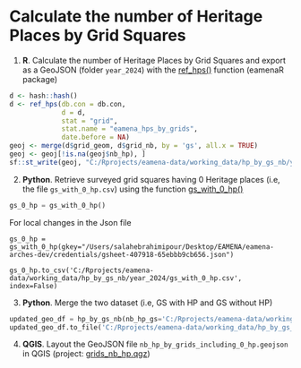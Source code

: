 # Calculate the number of Heritage Places by Grid Squares

1. **R**. Calculate the number of Heritage Places by Grid Squares and export as a GeoJSON (folder `year_2024`) with the [ref_hps()](https://github.com/eamena-project/eamenaR?tab=readme-ov-file#grids) function (eamenaR package)

```R
d <- hash::hash()
d <- ref_hps(db.con = db.con,
             d = d,
             stat = "grid",
             stat.name = "eamena_hps_by_grids",
             date.before = NA)
geoj <- merge(d$grid_geom, d$grid_nb, by = 'gs', all.x = TRUE)
geoj <- geoj[!is.na(geoj$nb_hp), ]
sf::st_write(geoj, "C:/Rprojects/eamena-data/working_data/hp_by_gs_nb/year_2024/nb_hp_by_grids.geojson", driver = "GeoJSON")
```

2. **Python**. Retrieve surveyed grid squares having 0 Heritage places (i.e, the file `gs_with_0_hp.csv`) using the function [gs_with_0_hp()](https://github.com/eamena-project/eamena-functions/blob/c4069cf8063c9aa406becfd58cfb535745c3d8a9/business_data.py#L232)

```py
gs_0_hp = gs_with_0_hp()
```
For local changes in the Json file
```
gs_0_hp = gs_with_0_hp(gkey="/Users/salahebrahimipour/Desktop/EAMENA/eamena-arches-dev/credentials/gsheet-407918-65ebbb9cb656.json")
```
```
gs_0_hp.to_csv('C:/Rprojects/eamena-data/working_data/hp_by_gs_nb/year_2024/gs_with_0_hp.csv', index=False)
```

3. **Python**. Merge the two dataset (i.e, GS with HP and GS without HP)

```py
updated_geo_df = hp_by_gs_nb(nb_hp_gs='C:/Rprojects/eamena-data/working_data/hp_by_gs_nb/year_2024/nb_hp_by_grids.geojson', gs_with_0_hp='C:/Rprojects/eamena-data/working_data/hp_by_gs_nb/year_2024/gs_with_0_hp.csv',  verbose=True)
updated_geo_df.to_file('C:/Rprojects/eamena-data/working_data/hp_by_gs_nb/year_2024/nb_hp_by_grids_including_0_hp.geojson', driver='GeoJSON')
```

4. **QGIS**. Layout the GeoJSON file `nb_hp_by_grids_including_0_hp.geojson` in QGIS (project: [grids_nb_hp.qgz](https://github.com/eamena-project/eamena-data/blob/main/working_data/hp_by_gs_nb/grids_nb_hp.qgz))
